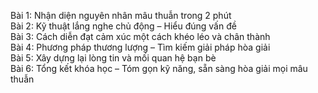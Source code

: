 Bài 1: Nhận diện nguyên nhân mâu thuẫn trong 2 phút  
Bài 2: Kỹ thuật lắng nghe chủ động – Hiểu đúng vấn đề  
Bài 3: Cách diễn đạt cảm xúc một cách khéo léo và chân thành  
Bài 4: Phương pháp thương lượng – Tìm kiếm giải pháp hòa giải  
Bài 5: Xây dựng lại lòng tin và mối quan hệ bạn bè  
Bài 6: Tổng kết khóa học – Tóm gọn kỹ năng, sẵn sàng hòa giải mọi mâu thuẫn